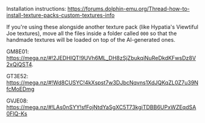 Installation instructions: https://forums.dolphin-emu.org/Thread-how-to-install-texture-packs-custom-textures-info

If you're using these alongside another texture pack (like Hypatia's Viewtiful Joe textures), move all the files inside a folder called `000` so that the handmade textures will be loaded on top of the AI-generated ones.



GM8E01: https://mega.nz/#!2JEDHIQT!9UVh6ML_DH8zSjZbukqiNuReDkdKFwsDz8V2xQiQST4.

GT3E52: https://mega.nz/#!Wd8CUSYC!4kXspst7w3DJbcNqvns1XdJQKqZL0Z7u39NfcMoEDmg

GVJE08: https://mega.nz/#!LAs0nSYY!sfFojNtdYaSgXC5T73kgiTDBB6UPxWZEqdSA0FlQ-Ks
